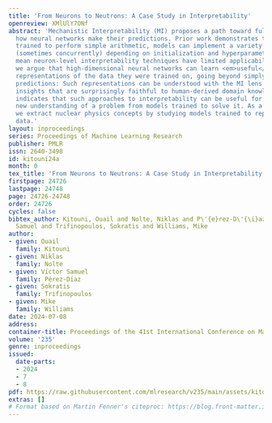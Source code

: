 ```yaml
---
title: 'From Neurons to Neutrons: A Case Study in Interpretability'
openreview: XMlUlY7ONf
abstract: 'Mechanistic Interpretability (MI) proposes a path toward fully understanding
  how neural networks make their predictions. Prior work demonstrates that even when
  trained to perform simple arithmetic, models can implement a variety of algorithms
  (sometimes concurrently) depending on initialization and hyperparameters. Does this
  mean neuron-level interpretability techniques have limited applicability? Here,
  we argue that high-dimensional neural networks can learn <em>useful</em> low-dimensional
  representations of the data they were trained on, going beyond simply making good
  predictions: Such representations can be understood with the MI lens and provide
  insights that are surprisingly faithful to human-derived domain knowledge. This
  indicates that such approaches to interpretability can be useful for deriving a
  new understanding of a problem from models trained to solve it. As a case study,
  we extract nuclear physics concepts by studying models trained to reproduce nuclear
  data.'
layout: inproceedings
series: Proceedings of Machine Learning Research
publisher: PMLR
issn: 2640-3498
id: kitouni24a
month: 0
tex_title: 'From Neurons to Neutrons: A Case Study in Interpretability'
firstpage: 24726
lastpage: 24748
page: 24726-24748
order: 24726
cycles: false
bibtex_author: Kitouni, Ouail and Nolte, Niklas and P\'{e}rez-D\'{\i}az, V\'{\i}ctor
  Samuel and Trifinopoulos, Sokratis and Williams, Mike
author:
- given: Ouail
  family: Kitouni
- given: Niklas
  family: Nolte
- given: Vı́ctor Samuel
  family: Pérez-Dı́az
- given: Sokratis
  family: Trifinopoulos
- given: Mike
  family: Williams
date: 2024-07-08
address:
container-title: Proceedings of the 41st International Conference on Machine Learning
volume: '235'
genre: inproceedings
issued:
  date-parts:
  - 2024
  - 7
  - 8
pdf: https://raw.githubusercontent.com/mlresearch/v235/main/assets/kitouni24a/kitouni24a.pdf
extras: []
# Format based on Martin Fenner's citeproc: https://blog.front-matter.io/posts/citeproc-yaml-for-bibliographies/
---
```

